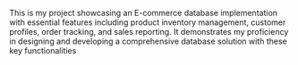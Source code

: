 This is my project showcasing an E-commerce database implementation with essential features including product inventory management, customer profiles, order tracking, and sales reporting. It demonstrates my proficiency in designing and developing a comprehensive database solution with these key functionalities

